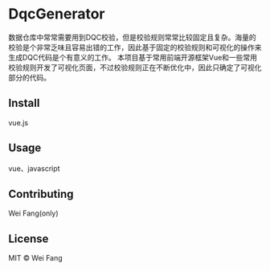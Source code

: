 # DqcGenerator

数据仓库中常常需要用到DQC校验，但是校验规则常常比较固定且复杂。海量的校验是个非常乏味且容易出错的工作，因此基于固定的校验规则和可视化的操作来生成DQC代码是个有意义的工作。
本项目基于常用前端开源框架Vue和一些常用校验规则开发了可视化页面，不过校验规则正在不断优化中，因此只确定了可视化部分的代码。

## Install
vue.js

## Usage
vue、javascript

## Contributing
Wei Fang(only)

## License

MIT © Wei Fang

